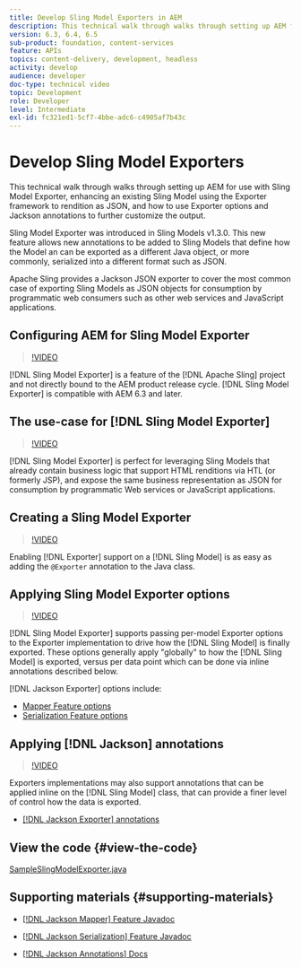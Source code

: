 ```yaml
---
title: Develop Sling Model Exporters in AEM
description: This technical walk through walks through setting up AEM for use with Sling Model Exporter, enhancing an existing Sling Model using the Exporter framework to rendition as JSON, and how to use Exporter options and Jackson annotations to further customize the output.
version: 6.3, 6.4, 6.5
sub-product: foundation, content-services
feature: APIs
topics: content-delivery, development, headless
activity: develop
audience: developer
doc-type: technical video
topic: Development
role: Developer
level: Intermediate
exl-id: fc321ed1-5cf7-4bbe-adc6-c4905af7b43c
---
```

# Develop Sling Model Exporters

This technical walk through walks through setting up AEM for use with Sling Model Exporter, enhancing an existing Sling Model using the Exporter framework to rendition as JSON, and how to use Exporter options and Jackson annotations to further customize the output.

Sling Model Exporter was introduced in Sling Models v1.3.0. This new feature allows new annotations to be added to Sling Models that define how the Model an can be exported as a different Java object, or more commonly, serialized into a different format such as JSON.

Apache Sling provides a Jackson JSON exporter to cover the most common case of exporting Sling Models as JSON objects for consumption by programmatic web consumers such as other web services and JavaScript applications.

## Configuring AEM for Sling Model Exporter

>[!VIDEO](https://video.tv.adobe.com/v/16862/?quality=12&learn=on)

[!DNL Sling Model Exporter] is a feature of the [!DNL Apache Sling] project and not directly bound to the AEM product release cycle. [!DNL Sling Model Exporter] is compatible with AEM 6.3 and later.

## The use-case for [!DNL Sling Model Exporter]

>[!VIDEO](https://video.tv.adobe.com/v/16863/?quality=12&learn=on)

[!DNL Sling Model Exporter] is perfect for leveraging Sling Models that already contain business logic that support HTML renditions via HTL (or formerly JSP), and expose the same business representation as JSON for consumption by programmatic Web services or JavaScript applications.

## Creating a Sling Model Exporter

>[!VIDEO](https://video.tv.adobe.com/v/16864/?quality=12&learn=on)

Enabling [!DNL Exporter] support on a [!DNL Sling Model] is as easy as adding the `@Exporter` annotation to the Java class.

## Applying Sling Model Exporter options

>[!VIDEO](https://video.tv.adobe.com/v/16865/?quality=12&learn=on)

[!DNL Sling Model Exporter] supports passing per-model Exporter options to the Exporter implementation to drive how the [!DNL Sling Model] is finally exported. These options generally apply "globally" to how the [!DNL Sling Model] is exported, versus per data point which can be done via inline annotations described below.

[!DNL Jackson Exporter] options include:

* [Mapper Feature options](https://static.javadoc.io/com.fasterxml.jackson.core/jackson-databind/2.8.5/com/fasterxml/jackson/databind/MapperFeature.html)
* [Serialization Feature options](https://static.javadoc.io/com.fasterxml.jackson.core/jackson-databind/2.8.5/com/fasterxml/jackson/databind/SerializationFeature.html)

## Applying [!DNL Jackson] annotations

>[!VIDEO](https://video.tv.adobe.com/v/16866/?quality=12&learn=on)

Exporters implementations may also support annotations that can be applied inline on the [!DNL Sling Model] class, that can provide a finer level of control how the data is exported.

* [[!DNL Jackson Exporter] annotations](https://github.com/FasterXML/jackson-annotations/wiki/Jackson-Annotations)

## View the code {#view-the-code}

[SampleSlingModelExporter.java](https://github.com/Adobe-Consulting-Services/acs-aem-samples/blob/master/core/src/main/java/com/adobe/acs/samples/models/SampleSlingModelExporter.java) 

## Supporting materials {#supporting-materials}

* [[!DNL Jackson Mapper] Feature Javadoc](https://static.javadoc.io/com.fasterxml.jackson.core/jackson-databind/2.8.5/com/fasterxml/jackson/databind/MapperFeature.html)
* [[!DNL Jackson Serialization] Feature Javadoc](https://static.javadoc.io/com.fasterxml.jackson.core/jackson-databind/2.8.5/com/fasterxml/jackson/databind/SerializationFeature.html)  

* [[!DNL Jackson Annotations] Docs](https://github.com/FasterXML/jackson-annotations/wiki/Jackson-Annotations)
